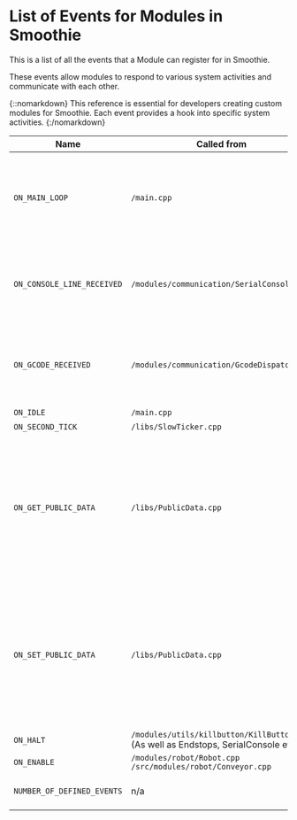 
# List of Events for Modules in Smoothie

This is a list of all the events that a Module can register for in Smoothie.

These events allow modules to respond to various system activities and communicate with each other.

{::nomarkdown}
<sl-alert variant="primary" open>
  <sl-icon slot="icon" name="info-circle"></sl-icon>
  This reference is essential for developers creating custom modules for Smoothie. Each event provides a hook into specific system activities.
</sl-alert>
{:/nomarkdown}

| Name                    | Called from                                         | Description                                                                                   | How to cast the argument                                                                                   |
|-------------------------|-----------------------------------------------------|-----------------------------------------------------------------------------------------------|------------------------------------------------------------------------------------------------------------|
| `ON_MAIN_LOOP`          | `/main.cpp`                                         | Called in a loop in main(), all G/M commands must be executed or issued in this event.        | no argument                                                                                                |
| `ON_CONSOLE_LINE_RECEIVED` | `/modules/communication/SerialConsole.cpp`       | Called every time a new line is received on the default Serial Console, with the line as a parameter | `SerialMessage new_message = *static_cast<SerialMessage*>(argument); string received = new_message.message;` |
| `ON_GCODE_RECEIVED`     | `/modules/communication/GcodeDispatch.cpp`          | Called every time a new G code is received, with the Gcode object as a parameter              | `Gcode* gcode = static_cast<Gcode*>(argument);`                                                            |
| `ON_IDLE`               | `/main.cpp`                                         | ???                                                                                           | ???                                                                                                        |
| `ON_SECOND_TICK`        | `/libs/SlowTicker.cpp`                              | ???                                                                                           | ???                                                                                                        |
| `ON_GET_PUBLIC_DATA`    | `/libs/PublicData.cpp`                              | Allow communication of data between modules. Module A can get data from B by providing checksums identifying Module B and the desired data. | `PublicDataRequest *pdr = static_cast<PublicDataRequest *>(argument)`                                      |
| `ON_SET_PUBLIC_DATA`    | `/libs/PublicData.cpp`                              | Allow communication of data between modules. Module A can set data from B by providing checksums identifying Module B and the data to set up. | `PublicDataRequest *pdr = static_cast<PublicDataRequest *>(argument);`                                     |
| `ON_HALT`               | `/modules/utils/killbutton/KillButton.cpp` (As well as Endstops, SerialConsole etc.) | ??? | ???                                                                                                        |
| `ON_ENABLE`             | `/modules/robot/Robot.cpp` `/src/modules/robot/Conveyor.cpp` | ??? | ???                                                                                                        |
| `NUMBER_OF_DEFINED_EVENTS` | n/a                                               | Only used to enumerate the events.                                                           | no argument                                                                                                |
